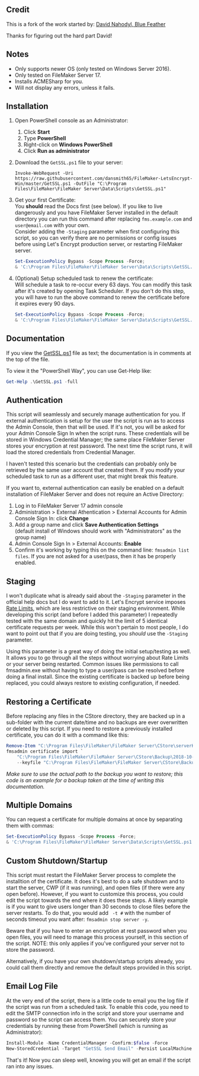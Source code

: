 ## Credit

This is a fork of the work started by: [David Nahodyl, Blue Feather](http://bluefeathergroup.com/blog/how-to-use-lets-encrypt-ssl-certificates-with-filemaker-server/)  

Thanks for figuring out the hard part David!


## Notes

* Only supports newer OS (only tested on Windows Server 2016).
* Only tested on FileMaker Server 17.
* Installs ACMESharp for you.
* Will not display any errors, unless it fails.


## Installation

1. Open PowerShell console as an Administrator:

   1. Click **Start**
   2. Type **PowerShell**
   3. Right-click on **Windows PowerShell**
   4. Click **Run as administrator**

2. Download the `GetSSL.ps1` file to your server:

   `Invoke-WebRequest -Uri https://raw.githubusercontent.com/dansmith65/FileMaker-LetsEncrypt-Win/master/GetSSL.ps1 -OutFile "C:\Program Files\FileMaker\FileMaker Server\Data\Scripts\GetSSL.ps1"`

3. Get your first Certificate:  
   You **should** read the Docs first (see below). If you like to live dangerously and you have FileMaker Server installed in the default directory you can run this command after replacing `fms.example.com` and `user@email.com` with your own.  
   Consider adding the `-Staging` parameter when first configuring this script, so you can verify there are no permissions or config issues before using Let's Encrypt production server, or restarting FileMaker server.

   ```powershell
   Set-ExecutionPolicy Bypass -Scope Process -Force;
   & 'C:\Program Files\FileMaker\FileMaker Server\Data\Scripts\GetSSL.ps1' fms.example.com user@email.com
   ```

4. (Optional) Setup scheduled task to renew the certificate:  
   Will schedule a task to re-occur every 63 days. You can modify this task after it's created by opening Task Scheduler. If you don't do this step, you will have to run the above command to renew the certificate before it expires every 90 days.

   ```powershell
   Set-ExecutionPolicy Bypass -Scope Process -Force;
   & 'C:\Program Files\FileMaker\FileMaker Server\Data\Scripts\GetSSL.ps1' fms.example.com user@email.com -ScheduleTask
   ```


## Documentation

If you view the [GetSSL.ps1](GetSSL.ps1) file as text; the documentation is in comments at the top of the file.

To view it the "PowerShell Way", you can use Get-Help like:

```powershell
Get-Help .\GetSSL.ps1 -full
```



## Authentication

This script will seamlessly and securely manage authentication for you. If external authentication is setup for the user the script is run as to access the Admin Console, then that will be used. If it's not, you will be asked for your Admin Console Sign In when the script runs. These credentials will be stored in Windows Credential Manager; the same place FileMaker Server stores your encryption at rest password. The next time the script runs, it will load the stored credentials from Credential Manager.

I haven't tested this scenario but the credentials can probably only be retrieved by the same user account that created them. If you modify your scheduled task to run as a different user, that might break this feature.

If you want to, external authentication can easily be enabled on a default installation of FileMaker Server and does not require an Active Directory:

1. Log in to FileMaker Server 17 admin console
2. Administration > External Athentication > External Accounts for Admin Console Sign In: click __Change__
3. Add a group name and click __Save Authentication Settings__  
   (default install of Windows should work with "Administrators" as the group name)
4. Admin Console Sign In > External Accounts: __Enable__
5. Confirm it's working by typing this on the command line: `fmsadmin list files`. If you are not asked for a user/pass, then it has be properly enabled.



## Staging

I won't duplicate what is already said about the `-Staging` parameter in the official help docs but I do want to add to it. Let's Encrypt service imposes [Rate Limits](https://letsencrypt.org/docs/rate-limits/), which are less restrictive on their staging environment. While developing this script (and before I added this parameter) I repeatedly tested with the same domain and quickly hit the limit of 5 identical certificate requests per week. While this won't pertain to most people, I do want to point out that if you are doing testing, you _should_ use the `-Staging` parameter.

Using this parameter is a great way of doing the initial setup/testing as well. It allows you to go through all the steps without worrying about Rate Limits or your server being restarted. Common issues like permissions to call fmsadmin.exe without having to type a user/pass can be resolved before doing a final install. Since the existing certificate is backed up before being replaced, you could always restore to existing configuration, if needed.



## Restoring a Certificate

Before replacing any files in the CStore directory, they are backed up in a sub-folder with the current date/time and no backups are ever overwritten or deleted by this script. If you need to restore a previously installed certificate, you can do it with a command like this:

```powershell
Remove-Item "C:\Program Files\FileMaker\FileMaker Server\CStore\serverKey.pem"
fmsadmin certificate import `
    "C:\Program Files\FileMaker\FileMaker Server\CStore\Backup\2018-10-09_181822\serverCustom.pem" `
    --keyfile "C:\Program Files\FileMaker\FileMaker Server\CStore\Backup\2018-10-09_181822\serverKey.pem" -y
```

_Make sure to use the actual path to the backup you want to restore; this code is an example for a backup taken at the time of writing this documentation._



## Multiple Domains

You can request a certificate for multiple domains at once by separating them with commas:

```powershell
Set-ExecutionPolicy Bypass -Scope Process -Force;
& 'C:\Program Files\FileMaker\FileMaker Server\Data\Scripts\GetSSL.ps1' example.com, www.example.com, fms.example.com user@email.com
```



## Custom Shutdown/Startup

This script must restart the FileMaker Server process to complete the installtion of the certificate. It does it's best to do a safe shutdown and to start the server, CWP (if it was running), and open files (if there were any open before). However, if you want to customize this process, you could edit the script towards the end where it does these steps. A likely example is if you want to give users longer than 30 seconds to close files before the server restarts. To do that, you would add ` -t #` with the number of seconds timeout you want after: `fmsadmin stop server -y`.

Beware that if you have to enter an encryption at rest password when you open files, you will need to manage this process yourself, in this section of the script. NOTE: this only applies if you've configured your server not to store the password.

Alternatively, if you have your own shutdown/startup scripts already, you could call them directly and remove the default steps provided in this script.



## Email Log File

At the very end of the script, there is a little code to email you the log file if the script was run from a scheduled task. To enable this code, you need to edit the SMTP connection info in the script and store your username and password so the script can access them. You can securely store your credentials by running these from PowerShell (which is running as Administrator):

```powershell
Install-Module -Name CredentialManager -Confirm:$false -Force
New-StoredCredential -Target "GetSSL Send Email" -Persist LocalMachine -UserName "youruser" -Password "yourpass"
```

That's it! Now you can sleep well, knowing you will get an email if the script ran into any issues.
